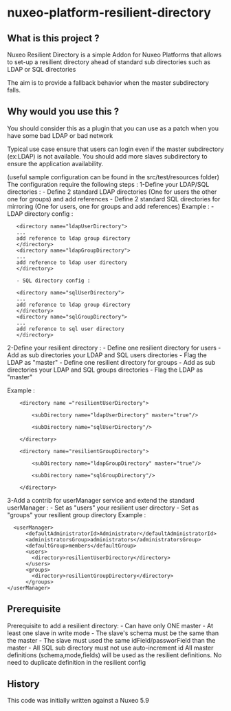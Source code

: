 nuxeo-platform-resilient-directory
=========================

## What is this project ?

Nuxeo Resilient Directory is a simple Addon for Nuxeo Platforms that allows to set-up a resilient directory ahead of standard sub directories such as LDAP or SQL directories

The aim is to provide a fallback behavior when the master subdirectory falls.

## Why would you use this ?

You should consider this as a plugin that you can use as a patch when you have some bad LDAP or bad network

Typical use case ensure that users can login even if the master subdirectory (ex:LDAP) is not available. You should add more slaves subdirectory to ensure the application availability.

(useful sample configuration can be found in the src/test/resources folder)
The configuration require the following steps :
 1-Define your LDAP/SQL directories : 
       - Define 2 standard LDAP directories (One for users the other one for groups) and add references
       - Define 2 standard SQL directories for mirroring (One for users, one for groups and add references)
       Example :
       - LDAP directory config :
       
       <directory name="ldapUserDirectory">
       ...
       add reference to ldap group directory
       </directory>
       <directory name="ldapGroupDirectory">
       ...
       add reference to ldap user directory
       </directory>
       
  	   - SQL directory config :
              
       <directory name="sqlUserDirectory">
       ...
       add reference to ldap group directory
       </directory>
       <directory name="sqlGroupDirectory">
       ...
       add reference to sql user directory
       </directory>
       
 2-Define your resilient directory :
        - Define one resilient directory for users
        - Add as sub directories your LDAP and SQL users directories
        - Flag the LDAP as "master"
        - Define one resilient directory for groups
        - Add as sub directories your LDAP and SQL groups directories
        - Flag the LDAP as "master"
 
 Example :
 
        <directory name ="resilientUserDirectory">
        
            <subDirectory name="ldapUserDirectory" master="true"/>

            <subDirectory name="sqlUserDirectory"/>
            
        </directory>
        
        <directory name="resilientGroupDirectory">
        
            <subDirectory name="ldapGroupDirectory" master="true"/>

            <subDirectory name="sqlGroupDirectory"/>
            
        </directory>
 
3-Add a contrib for userManager service and extend the standard userManager :
        - Set as "users" your resilient user directory
        - Set as "groups" your resilient group directory
Example :

      <userManager>
	      <defaultAdministratorId>Administrator</defaultAdministratorId>
	      <administratorsGroup>administrators</administratorsGroup>
	      <defaultGroup>members</defaultGroup>
	      <users>
	        <directory>resilientUserDirectory</directory>
	      </users>
	      <groups>
	        <directory>resilientGroupDirectory</directory>
	      </groups>
    </userManager>       

## Prerequisite 
Prerequisite to add a resilient directory:
	- Can have only ONE master
	- At least one slave in write mode
	- The slave's schema must be the same than the master
	- The slave must used the same idField/passworField than the master
	- All SQL sub directory must not use auto-increment id
	All master definitions (schema,mode,fields) will be used as the resilient definitions.
	No need to duplicate definition in the resilient config  


## History

This code was initially written against a Nuxeo 5.9 


